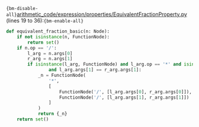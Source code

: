 `{bm-disable-all}`[arithmetic_code/expression/properties/EquivalentFractionProperty.py](arithmetic_code/expression/properties/EquivalentFractionProperty.py) (lines 19 to 36):`{bm-enable-all}`

```python
def equivalent_fraction_basic(n: Node):
    if not isinstance(n, FunctionNode):
        return set()
    if n.op == '/':
        l_arg = n.args[0]
        r_arg = n.args[1]
        if isinstance(l_arg, FunctionNode) and l_arg.op == '*' and isinstance(r_arg, FunctionNode) and r_arg.op == '*' \
                and l_arg.args[1] == r_arg.args[1]:
            _n = FunctionNode(
                '*',
                [
                    FunctionNode('/', [l_arg.args[0], r_arg.args[0]]),
                    FunctionNode('/', [l_arg.args[1], r_arg.args[1]])
                ]
            )
            return {_n}
    return set()
```